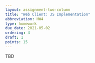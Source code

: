 ```yaml
---
layout: assignment-two-column
title: "Web Client: JS Implementation"
abbreviation: HW4
type: homework
due_date: 2021-05-02
ordering: 4
draft: 1
points: 15
---
```


TBD